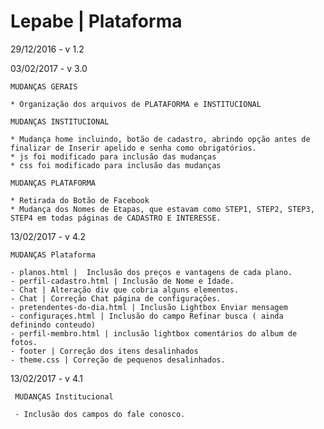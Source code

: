 # Lepabe | Plataforma

29/12/2016 - v 1.2

03/02/2017 - v 3.0
    
    MUDANÇAS GERAIS
    
    * Organização dos arquivos de PLATAFORMA e INSTITUCIONAL
    
    MUDANÇAS INSTITUCIONAL
    
    * Mudança home incluindo, botão de cadastro, abrindo opção antes de finalizar de Inserir apelido e senha como obrigatórios.
    * js foi modificado para inclusão das mudanças
    * css foi modificado para inclusão das mudanças
    
    MUDANÇAS PLATAFORMA
    
    * Retirada do Botão de Facebook
    * Mudança dos Nomes de Etapas, que estavam como STEP1, STEP2, STEP3, STEP4 em todas páginas de CADASTRO E INTERESSE.

13/02/2017 - v 4.2

    MUDANÇAS Plataforma
    
    - planos.html |  Inclusão dos preços e vantagens de cada plano.
    - perfil-cadastro.html | Inclusão de Nome e Idade.
    - Chat | Alteração div que cobria alguns elementos.
    - Chat | Correção Chat página de configurações.
    - pretendentes-do-dia.html | Inclusão Lightbox Enviar mensagem
    - configuraçes.html | Inclusão do campo Refinar busca ( ainda definindo conteudo)
    - perfil-membro.html | inclusão lightbox comentários do album de fotos.
    - footer | Correção dos itens desalinhados
    - theme.css | Correção de pequenos desalinhados.

13/02/2017 - v 4.1
       
     MUDANÇAS Institucional
     
     - Inclusão dos campos do fale conosco.
